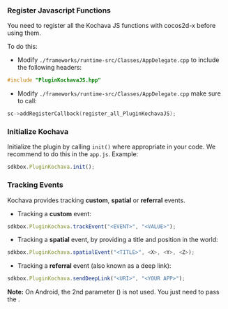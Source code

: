 ### Register Javascript Functions
You need to register all the Kochava JS functions with cocos2d-x before using them.

To do this:
* Modify `./frameworks/runtime-src/Classes/AppDelegate.cpp` to include the following headers:
```cpp
#include "PluginKochavaJS.hpp"
```

* Modify `./frameworks/runtime-src/Classes/AppDelegate.cpp` make sure to call:
```cpp
sc->addRegisterCallback(register_all_PluginKochavaJS);
```

### Initialize Kochava
Initialize the plugin by calling `init()` where appropriate in your code. We
recommend to do this in the `app.js`. Example:
```javascript
sdkbox.PluginKochava.init();
```

### Tracking Events
Kochava provides tracking __custom__, __spatial__ or __referral__ events.

* Tracking a __custom__ event:
```javascript
sdkbox.PluginKochava.trackEvent("<EVENT>", "<VALUE>");
```

* Tracking a __spatial__ event, by providing a title and position in the world:
```javascript
sdkbox.PluginKochava.spatialEvent("<TITLE>", <X>, <Y>, <Z>);
```

* Tracking a __referral__ event (also known as a deep link):
```javascript
sdkbox.PluginKochava.sendDeepLink("<URI>", "<YOUR APP>");
```
 __Note:__ On Android, the 2nd parameter (__<YOUR APP>__) is not used. You just need to pass the __<URI>__.
